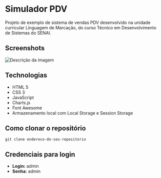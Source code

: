 # Simulador PDV

Projeto de exemplo de sistema de vendas PDV desenvolvido na unidade curricular Linguagem de Marcação, do curso Técnico em Desenvolvimento de Sistemas do SENAI.

## Screenshots 

![Descrição da imagem](endereco-imagem "Descrição da imagem")

## Technologias 

- HTML 5
- CSS 3 
- JavaScript
- Charts.js
- Font Awesome
- Armazenamento local com Local Storage e Session Storage

    
## Como clonar o repositório

```console
git clone endereco-do-seu-repositorio
```

## Credenciais para login

- **Login:** admin
- **Senha:** admin
